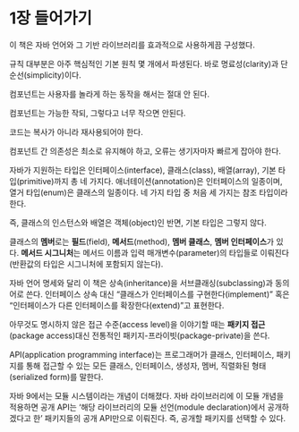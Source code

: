 # 1장 들어가기

이 책은 자바 언어와 그 기반 라이브러리를 효과적으로 사용하게끔 구성했다.

규칙 대부분은 아주 핵심적인 기본 원칙 몇 개에서 파생된다.
바로 명료성(clarity)과 단순선(simplicity)이다.

컴포넌트는 사용자를 놀라게 하는 동작을 해서는 절대 안 된다.

컴포넌트는 가능한 작되, 그렇다고 너무 작으면 안된다.

코드는 복사가 아니라 재사용되어야 한다.

컴포넌트 간 의존성은 최소로 유지해야 하고, 오류는 생기자마자 빠르게 잡아야 한다.

자바가 지원하는 타입은 인터페이스(interface), 클래스(class), 배열(array), 기본 타입(primitive)까지 총 네 가지다. 애너테이션(annotation)은 인터페이스의 일종이며,
열거 타입(enum)은 클래스의 일종이다. 네 가지 타입 중 처음 세 가지는 참조 타입이라 한다.

즉, 클래스의 인스턴스와 배열은 객체(object)인 반면, 기본 타입은 그렇지 않다.

클래스의 **멤버**로는 **필드**(field), **메서드**(method), **멤버 클래스**, **멤버 인터페이스**가 있다. **메서드 시그니처**는 메서드 이름과 입력 매개변수(parameter)의 타입들로 이뤄진다(반환값의 타입은 시그니처에 포함되지 않는다).

자바 언어 명세와 달리 이 책은 상속(inheritance)을 서브클래싱(subclassing)과 동의어로 쓴다. 인터페이스 상속 대신 “클래스가 인터페이스를 구현한다(implement)” 혹은 “인터페이스가 다른 인터페이스를 확장한다(extend)”고 표현한다.

아무것도 명시하지 않은 접근 수준(access level)을 이야기할 때는 **패키지 접근**(package access)대신 전통적인 패키지-프라이빗(package-private)을 쓴다.

API(application programming interface)는 프로그래머가 클래스, 인터페이스, 패키지를 통해 접근할 수 있는 모든 클래스, 인터페이스, 생성자, 멤버, 직렬화된 형태(serialized form)를 말한다.

자바 9에서는 모듈 시스템이라는 개념이 더해졌다. 자바 라이브러리에 이 모듈 개념을 적용하면 공개 API는 ‘해당 라이브러리의 모듈 선언(module declaration)에서 공개하겠다고 한’ 패키지들의 공개 API만으로 이뤄진다. 즉, 공개할 패키지를 선택할 수 있다.